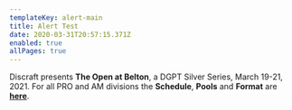 ```yaml
---
templateKey: alert-main
title: Alert Test
date: 2020-03-31T20:57:15.371Z
enabled: true
allPages: true
---
```

Discraft presents **The Open at Belton**, a DGPT Silver Series, March 19-21, 2021. For all PRO and AM divisions the **Schedule**, **Pools** and **Format** are **[here](https://res.cloudinary.com/dqd4mwvjb/image/upload/v1615391492/Open%20DGC/Courses/Belton/2021%20Belton/caddie_guide_todgc20212_0308_uin9is.pdf)**.